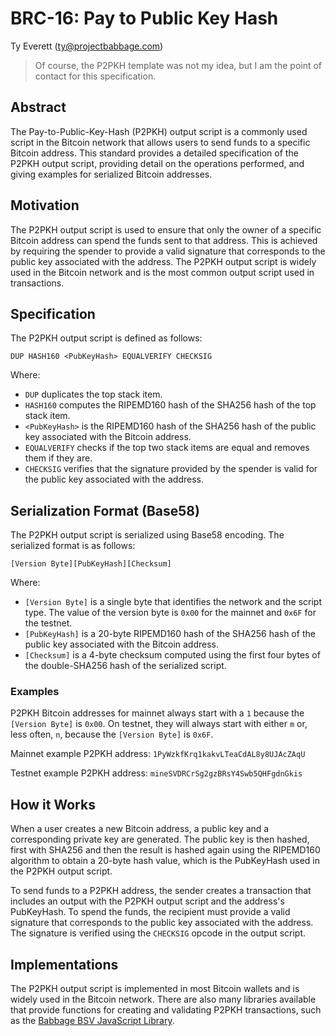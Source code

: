 # BRC-16: Pay to Public Key Hash

Ty Everett (ty@projectbabbage.com)

> Of course, the P2PKH template was not my idea, but I am the point of contact for this specification.

## Abstract

The Pay-to-Public-Key-Hash (P2PKH) output script is a commonly used script in the Bitcoin network that allows users to send funds to a specific Bitcoin address. This standard provides a detailed specification of the P2PKH output script, providing detail on the operations performed, and giving examples for serialized Bitcoin addresses.

## Motivation

The P2PKH output script is used to ensure that only the owner of a specific Bitcoin address can spend the funds sent to that address. This is achieved by requiring the spender to provide a valid signature that corresponds to the public key associated with the address. The P2PKH output script is widely used in the Bitcoin network and is the most common output script used in transactions.

## Specification

The P2PKH output script is defined as follows:

```
DUP HASH160 <PubKeyHash> EQUALVERIFY CHECKSIG
```

Where:

- `DUP` duplicates the top stack item.
- `HASH160` computes the RIPEMD160 hash of the SHA256 hash of the top stack item.
- `<PubKeyHash>` is the RIPEMD160 hash of the SHA256 hash of the public key associated with the Bitcoin address.
- `EQUALVERIFY` checks if the top two stack items are equal and removes them if they are.
- `CHECKSIG` verifies that the signature provided by the spender is valid for the public key associated with the address.

## Serialization Format (Base58)

The P2PKH output script is serialized using Base58 encoding. The serialized format is as follows:

```
[Version Byte][PubKeyHash][Checksum]
```

Where:

- `[Version Byte]` is a single byte that identifies the network and the script type. The value of the version byte is `0x00` for the mainnet and `0x6F` for the testnet.
- `[PubKeyHash]` is a 20-byte RIPEMD160 hash of the SHA256 hash of the public key associated with the Bitcoin address.
- `[Checksum]` is a 4-byte checksum computed using the first four bytes of the double-SHA256 hash of the serialized script.

### Examples

P2PKH Bitcoin addresses for mainnet always start with a `1` because the `[Version Byte]` is `0x00`. On testnet, they will always start with either `m` or, less often, `n`, because the `[Version Byte]` is `0x6F`.

Mainnet example P2PKH address: `1PyWzkfKrq1kakvLTeaCdAL8y8UJAcZAqU`

Testnet example P2PKH address: `mineSVDRCrSg2gzBRsY4Swb5QHFgdnGkis`

## How it Works

When a user creates a new Bitcoin address, a public key and a corresponding private key are generated. The public key is then hashed, first with SHA256 and then the result is hashed again using the RIPEMD160 algorithm to obtain a 20-byte hash value, which is the PubKeyHash used in the P2PKH output script.

To send funds to a P2PKH address, the sender creates a transaction that includes an output with the P2PKH output script and the address's PubKeyHash. To spend the funds, the recipient must provide a valid signature that corresponds to the public key associated with the address. The signature is verified using the `CHECKSIG` opcode in the output script.

## Implementations

The P2PKH output script is implemented in most Bitcoin wallets and is widely used in the Bitcoin network. There are also many libraries available that provide functions for creating and validating P2PKH transactions, such as the [Babbage BSV JavaScript Library](https://github.com/p2ppsr/babbage-bsv).
